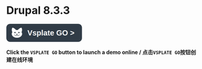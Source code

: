 # Drupal 8.3.3

<a href="https://www.vsplate.com/?docker-compose=https://github.com/vsplate/dcenvs/drupal/8.3.3"><img alt="VSPLATE GO" src="https://raw.githubusercontent.com/vsplate/images/master/vsgo_btn.png" width="200px"></a>

**Click the `VSPLATE GO` button to launch a demo online / 点击`VSPLATE GO`按钮创建在线环境**